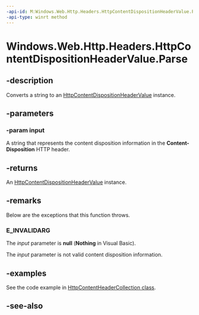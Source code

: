 ```yaml
---
-api-id: M:Windows.Web.Http.Headers.HttpContentDispositionHeaderValue.Parse(System.String)
-api-type: winrt method
---
```


<!-- Method syntax
public Windows.Web.Http.Headers.HttpContentDispositionHeaderValue Parse(System.String input)
-->

# Windows.Web.Http.Headers.HttpContentDispositionHeaderValue.Parse

## -description
Converts a string to an [HttpContentDispositionHeaderValue](httpcontentdispositionheadervalue.md) instance.

## -parameters
### -param input
A string that represents the content disposition information in the **Content-Disposition** HTTP header.

## -returns
An [HttpContentDispositionHeaderValue](httpcontentdispositionheadervalue.md) instance.

## -remarks
Below are the exceptions that this function throws.

### E_INVALIDARG

The *input* parameter is **null** (**Nothing** in Visual Basic).

The *input* parameter is not valid content disposition information.

## -examples
See the code example in [HttpContentHeaderCollection class](..\windows.web.http\httpcontentheadercollection.md).

## -see-also
